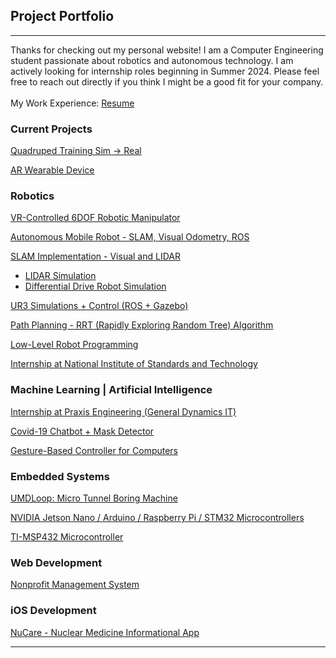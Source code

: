 ## Project Portfolio
---

Thanks for checking out my personal website! I am a Computer Engineering student passionate about robotics and autonomous technology. I am actively looking for internship roles beginning in Summer 2024. Please feel free to reach out directly if you think I might be a good fit for your company.
<br><br>
My Work Experience: [Resume](https://docs.google.com/document/d/1CRz62AD2WAE2i-t9eDkjcsn-oDAm2DIqHyxFyDgUlCw/edit?usp=share_link)

### Current Projects
[Quadruped Training Sim -> Real](/project_pages/quad)

[AR Wearable Device](/project_pages/ar)

### Robotics
[VR-Controlled 6DOF Robotic Manipulator](/project_pages/vrArm)

[Autonomous Mobile Robot - SLAM, Visual Odometry, ROS](/project_pages/selfDriving)

[SLAM Implementation - Visual and LIDAR](/project_pages/slam)

* [LIDAR Simulation](/project_pages/lidar)
* [Differential Drive Robot Simulation](/project_pages/diffDrive)

[UR3 Simulations + Control (ROS + Gazebo)](/project_pages/robo)

[Path Planning - RRT (Rapidly Exploring Random Tree) Algorithm](/project_pages/rrt)

[Low-Level Robot Programming](/project_pages/tirslk)

[Internship at National Institute of Standards and Technology](/project_pages/nist)

### Machine Learning | Artificial Intelligence

[Internship at Praxis Engineering (General Dynamics IT)](/project_pages/praxis)

[Covid-19 Chatbot + Mask Detector](/project_pages/chatbot)

[Gesture-Based Controller for Computers](/project_pages/gesture)

### Embedded Systems
[UMDLoop: Micro Tunnel Boring Machine](/project_pages/loop)

[NVIDIA Jetson Nano / Arduino / Raspberry Pi / STM32 Microcontrollers](project_pages/arduino)

[TI-MSP432 Microcontroller](/project_pages/tirslk)

### Web Development
[Nonprofit Management System](/project_pages/rmra)

### iOS Development
[NuCare - Nuclear Medicine Informational App](/project_pages/nucare)

---
